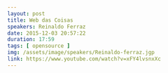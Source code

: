 ```yaml
---
layout: post
title: Web das Coisas
speakers: Reinaldo Ferraz
date: 2015-12-03 20:57:22
duration: 17:59
tags: [ opensource ]
img: /assets/image/speakers/Reinaldo-ferraz.jgp
link: https://www.youtube.com/watch?v=xFY4lvsnxXc
---
```

